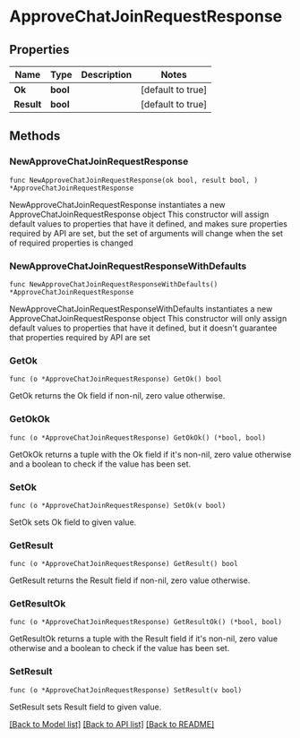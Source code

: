# ApproveChatJoinRequestResponse

## Properties

Name | Type | Description | Notes
------------ | ------------- | ------------- | -------------
**Ok** | **bool** |  | [default to true]
**Result** | **bool** |  | [default to true]

## Methods

### NewApproveChatJoinRequestResponse

`func NewApproveChatJoinRequestResponse(ok bool, result bool, ) *ApproveChatJoinRequestResponse`

NewApproveChatJoinRequestResponse instantiates a new ApproveChatJoinRequestResponse object
This constructor will assign default values to properties that have it defined,
and makes sure properties required by API are set, but the set of arguments
will change when the set of required properties is changed

### NewApproveChatJoinRequestResponseWithDefaults

`func NewApproveChatJoinRequestResponseWithDefaults() *ApproveChatJoinRequestResponse`

NewApproveChatJoinRequestResponseWithDefaults instantiates a new ApproveChatJoinRequestResponse object
This constructor will only assign default values to properties that have it defined,
but it doesn't guarantee that properties required by API are set

### GetOk

`func (o *ApproveChatJoinRequestResponse) GetOk() bool`

GetOk returns the Ok field if non-nil, zero value otherwise.

### GetOkOk

`func (o *ApproveChatJoinRequestResponse) GetOkOk() (*bool, bool)`

GetOkOk returns a tuple with the Ok field if it's non-nil, zero value otherwise
and a boolean to check if the value has been set.

### SetOk

`func (o *ApproveChatJoinRequestResponse) SetOk(v bool)`

SetOk sets Ok field to given value.


### GetResult

`func (o *ApproveChatJoinRequestResponse) GetResult() bool`

GetResult returns the Result field if non-nil, zero value otherwise.

### GetResultOk

`func (o *ApproveChatJoinRequestResponse) GetResultOk() (*bool, bool)`

GetResultOk returns a tuple with the Result field if it's non-nil, zero value otherwise
and a boolean to check if the value has been set.

### SetResult

`func (o *ApproveChatJoinRequestResponse) SetResult(v bool)`

SetResult sets Result field to given value.



[[Back to Model list]](../README.md#documentation-for-models) [[Back to API list]](../README.md#documentation-for-api-endpoints) [[Back to README]](../README.md)


